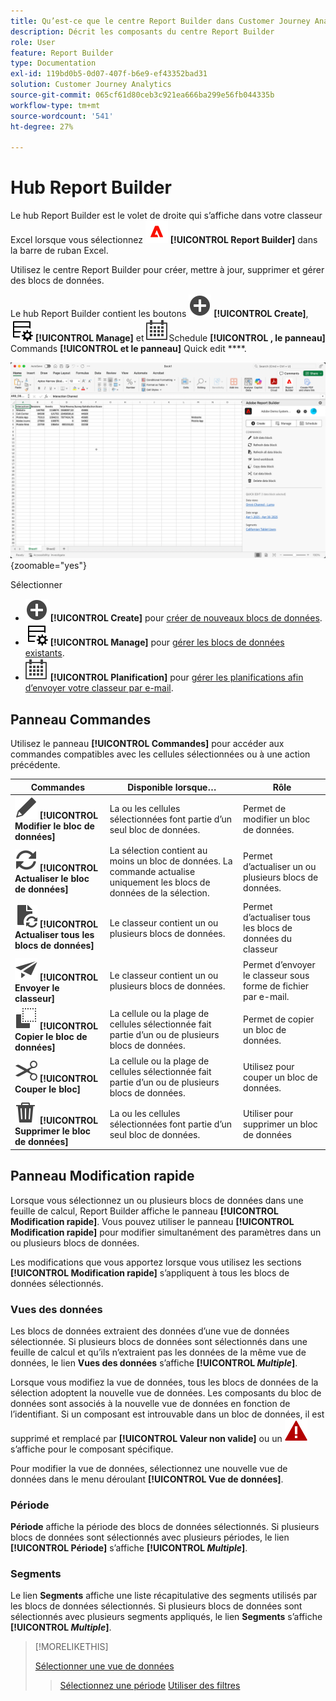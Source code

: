 ```yaml
---
title: Qu’est-ce que le centre Report Builder dans Customer Journey Analytics ?
description: Décrit les composants du centre Report Builder
role: User
feature: Report Builder
type: Documentation
exl-id: 119bd0b5-0d07-407f-b6e9-ef43352bad31
solution: Customer Journey Analytics
source-git-commit: 065cf61d80ceb3c921ea666ba299e56fb044335b
workflow-type: tm+mt
source-wordcount: '541'
ht-degree: 27%

---
```


# Hub Report Builder

Le hub Report Builder est le volet de droite qui s’affiche dans votre classeur Excel lorsque vous sélectionnez ![AdobeLogoRedonWhite](/help/assets/icons/AdobeLogoRedOnWhite.svg) **[!UICONTROL Report Builder]** dans la barre de ruban Excel.

Utilisez le centre Report Builder pour créer, mettre à jour, supprimer et gérer des blocs de données.

Le hub Report Builder contient les boutons ![AddCircle](/help/assets/icons/AddCircle.svg) **[!UICONTROL Create]**, ![TableManage](/help/assets/icons/TableManage.svg) **[!UICONTROL Manage]** et ![Calendar](/help/assets/icons/Calendar.svg)Schedule **[!UICONTROL , le panneau]** Commands **[!UICONTROL et le panneau]** Quick edit ****.

![hub Report Builder](assets/hub51.png){zoomable="yes"}


Sélectionner

* ![AddCircle](/help/assets/icons/AddCircle.svg) **[!UICONTROL Create]** pour [créer de nouveaux blocs de données](create-a-data-block.md).
* ![TableManage](/help/assets/icons/TableManage.svg) **[!UICONTROL Manage]** pour [gérer les blocs de données existants](manage-reportbuilder.md).
* ![Calendrier](/help/assets/icons/Calendar.svg) **[!UICONTROL Planification]** pour [gérer les planifications afin d’envoyer votre classeur par e-mail](schedule-reportbuilder.md).

## Panneau Commandes

Utilisez le panneau **[!UICONTROL Commandes]** pour accéder aux commandes compatibles avec les cellules sélectionnées ou à une action précédente.

| Commandes | Disponible lorsque… | Rôle |
|------|------------------|--------|
| ![Modifier](/help/assets/icons/Edit.svg) **[!UICONTROL Modifier le bloc de données]** | La ou les cellules sélectionnées font partie d’un seul bloc de données. | Permet de modifier un bloc de données. |
| ![Actualiser](/help/assets/icons/Refresh.svg) **[!UICONTROL Actualiser le bloc de données]** | La sélection contient au moins un bloc de données. La commande actualise uniquement les blocs de données de la sélection. | Permet d’actualiser un ou plusieurs blocs de données. |
| ![DocumentRefresh](/help/assets/icons/DocumentRefresh.svg) **[!UICONTROL Actualiser tous les blocs de données]** | Le classeur contient un ou plusieurs blocs de données. | Permet d’actualiser tous les blocs de données du classeur |
| ![Envoyer](/help/assets/icons/Send.svg) **[!UICONTROL Envoyer le classeur]** | Le classeur contient un ou plusieurs blocs de données. | Permet d’envoyer le classeur sous forme de fichier par e-mail. |
| ![Copier](/help/assets/icons/Copy.svg) **[!UICONTROL Copier le bloc de données]** | La cellule ou la plage de cellules sélectionnée fait partie d’un ou de plusieurs blocs de données. | Permet de copier un bloc de données. |
| ![Couper](/help/assets/icons/Cut.svg) **[!UICONTROL Couper le bloc]** | La cellule ou la plage de cellules sélectionnée fait partie d’un ou de plusieurs blocs de données. | Utilisez pour couper un bloc de données. |
| ![Supprimer](/help/assets/icons/Delete.svg) **[!UICONTROL Supprimer le bloc de données]** | La ou les cellules sélectionnées font partie d’un seul bloc de données. | Utiliser pour supprimer un bloc de données |

## Panneau Modification rapide

Lorsque vous sélectionnez un ou plusieurs blocs de données dans une feuille de calcul, Report Builder affiche le panneau **[!UICONTROL Modification rapide]**. Vous pouvez utiliser le panneau **[!UICONTROL Modification rapide]** pour modifier simultanément des paramètres dans un ou plusieurs blocs de données.

Les modifications que vous apportez lorsque vous utilisez les sections **[!UICONTROL Modification rapide]** s’appliquent à tous les blocs de données sélectionnés.

### Vues des données

Les blocs de données extraient des données d’une vue de données sélectionnée. Si plusieurs blocs de données sont sélectionnés dans une feuille de calcul et qu’ils n’extraient pas les données de la même vue de données, le lien **Vues des données** s’affiche **[!UICONTROL _Multiple_]**.

Lorsque vous modifiez la vue de données, tous les blocs de données de la sélection adoptent la nouvelle vue de données. Les composants du bloc de données sont associés à la nouvelle vue de données en fonction de l’identifiant. Si un composant est introuvable dans un bloc de données, il est supprimé et remplacé par **[!UICONTROL Valeur non valide]** ou un ![AlertRed](/help/assets/icons/AlertRed.svg) s’affiche pour le composant spécifique.

Pour modifier la vue de données, sélectionnez une nouvelle vue de données dans le menu déroulant **[!UICONTROL Vue de données]**.


### Période

**Période** affiche la période des blocs de données sélectionnés. Si plusieurs blocs de données sont sélectionnés avec plusieurs périodes, le lien **[!UICONTROL Période]** s’affiche **[!UICONTROL _Multiple_]**.

### Segments

Le lien **Segments** affiche une liste récapitulative des segments utilisés par les blocs de données sélectionnés. Si plusieurs blocs de données sont sélectionnés avec plusieurs segments appliqués, le lien **Segments** s’affiche **[!UICONTROL _Multiple_]**.

>[!MORELIKETHIS]
>
>[Sélectionner une vue de données](select-data-view.md)
>>[Sélectionnez une période](select-date-range.md)
>>[Utiliser des filtres](work-with-filters.md)
>
